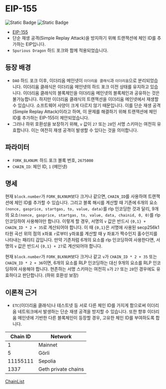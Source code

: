 # EIP-155

![Static Badge](https://img.shields.io/badge/Core-000000)
![Static Badge](https://img.shields.io/badge/Final-000000)

- [EIP-155](https://eips.ethereum.org/EIPS/eip-155)
- 단순 재생 공격(Simple Replay Attack)을 방지하기 위해 트랜잭션에 체인 ID를 추가하는 EIP입니다.
- `Spurious Dragon` 하드 포크와 함께 적용되었습니다.

## 등장 배경

- `DAO` 하드 포크 이후, 이더리움 메인넷이 `이더리움 클래식`과 `이더리움`으로 분리되었습니다. 이더리움 클래식은 이더리움 메인넷의 하드 포크 이전 상태를 유지하고 있습니다. 이더리움 클래식의 블록체인을 이더리움 메인넷의 블록체인과 공유하는 것은 불가능합니다. 하지만 이더리움 클래식의 트랜잭션을 이더리움 메인넷에서 재생할 수 있습니다. 소프트웨어 사양이 크게 다르지 않기 때문입니다. 이를 단순 재생 공격(Simple Replay Attack)이라고 하며, 이 문제를 해결하기 위해 트랜잭션에 체인 ID를 추가하는 EIP-155이 제안되었습니다.
- 그러나 하위 호환성을 보장하기 위해, `v` 값이 `27` 또는 `28`인 서명 스키마는 여전히 유효합니다. 이는 여전히 재생 공격이 발생할 수 있다는 것을 의미합니다. 

## 파라미터

- `FORK_BLKNUM`: 하드 포크 블록 번호, `2675000`
- `CHAIN_ID`: 체인 ID, `1` (메인넷)

## 명세

현재 `block.number`가 `FORK_BLKNUM`보다 크거나 같으면, `CHAIN_ID`를 사용하여 트랜잭션에 체인 ID를 추가할 수 있습니다. 그리고 블록 해시를 계산할 때 기존에 6개의 요소`(nonce, gasprice, startgas, to, value, data)`를 rlp 인코딩한 것과 달리, 9개의 요소`(nonce, gasprice, startgas, to, value, data, chainid, 0, 0)`를 rlp 인코딩하여 사용해야만 합니다. 이렇게 할 경우, 서명의 `v` 값은 반드시 `{0,1} + CHAIN_ID * 2 + 35`로 계산되어야 합니다. 이 때 `{0,1}`은 서명에 사용된 secp256k1 타원 곡선 위의 점의 x좌표 `r`로부터 y좌표를 계산할 때 y 좌표가 짝수인지 홀수인지를 나타내는 패리티 갑입니다. 만약 기존처럼 6개의 요소를 rlp 인코딩하여 사용한다면, 서명의 `v` 값은 반드시 `{0,1} + 27`로 계산되어야 합니다.

현재 `block.number`가 `FORK_BLKNUM`보다 크거나 같고 `v`가 `CHAIN_ID * 2 + 35` 또는 `CHAIN_ID * 2 + 36`이면, 6개의 요소를 RLP 인코딩하는 대신 9개의 요소를 RLP 인코딩하여 사용해야 합니다. 현존하는 서명 스키마는 여전히 `v`가 `27` 또는 `28`인 경우에도 유효하다고 판단합니다. (하위 호환성 보장)

## 이론적 근거

- `ETC`(이더리움 클래식)나 테스트넷 등 서로 다른 체인 ID를 가지게 함으로써 이더리움 네트워크에서 발생하는 단순 재생 공격을 방지할 수 있습니다. 또한 향후 이더리움 메인넷에 기반한 다른 블록체인이 등장할 경우, 고유한 체인 ID를 부여하도록 합니다.

| Chain ID | Network |
| -------- | ------- |
| 1        | Mainnet |
| 5        | Görli   |
| 11155111 | Sepolia |
| 1337     | Geth private chains |

[ChainList](https://chainlist.org/)